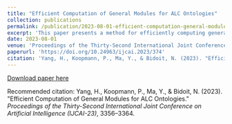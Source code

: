 ```yaml
---
title: "Efficient Computation of General Modules for ALC Ontologies"
collection: publications
permalink: /publication/2023-08-01-efficient-computation-general-modules
excerpt: 'This paper presents a method for efficiently computing general modules for ALC ontologies.'
date: 2023-08-01
venue: 'Proceedings of the Thirty-Second International Joint Conference on Artificial Intelligence (IJCAI-23)'
paperurl: 'https://doi.org/10.24963/ijcai.2023/374'
citation: 'Yang, H., Koopmann, P., Ma, Y., & Bidoit, N. (2023). "Efficient Computation of General Modules for ALC Ontologies." <i>Proceedings of the Thirty-Second International Joint Conference on Artificial Intelligence (IJCAI-23)</i>, 3356–3364.'
---
```


[Download paper here](https://doi.org/10.24963/ijcai.2023/374)

Recommended citation: Yang, H., Koopmann, P., Ma, Y., & Bidoit, N. (2023). "Efficient Computation of General Modules for ALC Ontologies." *Proceedings of the Thirty-Second International Joint Conference on Artificial Intelligence (IJCAI-23)*, 3356–3364.


